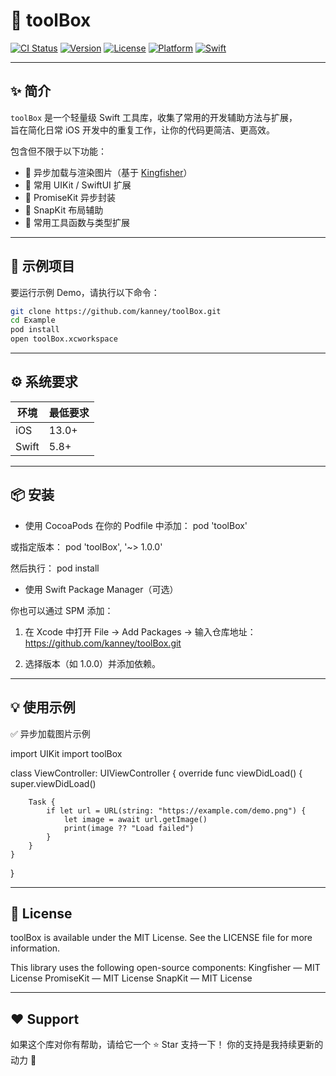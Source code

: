 # 🧰 toolBox

[![CI Status](https://img.shields.io/travis/kanney/toolBox.svg?style=flat)](https://travis-ci.org/kanney/toolBox)
[![Version](https://img.shields.io/cocoapods/v/toolBox.svg?style=flat)](https://cocoapods.org/pods/toolBox)
[![License](https://img.shields.io/cocoapods/l/toolBox.svg?style=flat)](https://cocoapods.org/pods/toolBox)
[![Platform](https://img.shields.io/cocoapods/p/toolBox.svg?style=flat)](https://cocoapods.org/pods/toolBox)
[![Swift](https://img.shields.io/badge/Swift-5.8-orange.svg)](https://swift.org)

---

## ✨ 简介

`toolBox` 是一个轻量级 Swift 工具库，收集了常用的开发辅助方法与扩展，  
旨在简化日常 iOS 开发中的重复工作，让你的代码更简洁、更高效。  

包含但不限于以下功能：

- 🚀 异步加载与渲染图片（基于 [Kingfisher](https://github.com/onevcat/Kingfisher)）
- 🎨 常用 UIKit / SwiftUI 扩展
- 🧩 PromiseKit 异步封装
- 📐 SnapKit 布局辅助
- 💬 常用工具函数与类型扩展

---

## 🧪 示例项目

要运行示例 Demo，请执行以下命令：

```bash
git clone https://github.com/kanney/toolBox.git
cd Example
pod install
open toolBox.xcworkspace

```

---

## ⚙️ 系统要求
|环境|最低要求|
|---|---|
|iOS|13.0+|
|Swift|5.8+|

---

## 📦 安装
* 使用 CocoaPods
在你的 Podfile 中添加：
pod 'toolBox'

或指定版本：
pod 'toolBox', '~> 1.0.0'

然后执行：
pod install

* 使用 Swift Package Manager（可选）

你也可以通过 SPM 添加：
1. 在 Xcode 中打开
File → Add Packages → 输入仓库地址：
https://github.com/kanney/toolBox.git

2. 选择版本（如 1.0.0）并添加依赖。

---

## 💡 使用示例
✅ 异步加载图片示例

import UIKit
import toolBox

class ViewController: UIViewController {
    override func viewDidLoad() {
        super.viewDidLoad()

        Task {
            if let url = URL(string: "https://example.com/demo.png") {
                let image = await url.getImage()
                print(image ?? "Load failed")
            }
        }
    }
}



---

## 📜 License
toolBox is available under the MIT License.
See the LICENSE file for more information.

This library uses the following open-source components:
Kingfisher — MIT License
PromiseKit — MIT License
SnapKit — MIT License

---

## ❤️ Support
如果这个库对你有帮助，请给它一个 ⭐️ Star 支持一下！
你的支持是我持续更新的动力 💪

